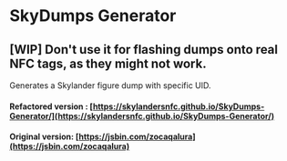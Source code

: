 # SkyDumps Generator

## [WIP] Don't use it for flashing dumps onto real NFC tags, as they might not work.

Generates a Skylander figure dump with specific UID.

#### Refactored version : [https://skylandersnfc.github.io/SkyDumps-Generator/](https://skylandersnfc.github.io/SkyDumps-Generator/)

#### Original version: [https://jsbin.com/zocaqalura](https://jsbin.com/zocaqalura)
